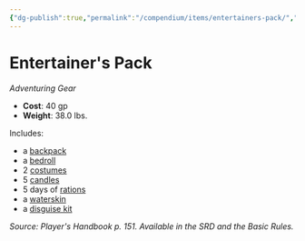```yaml
---
{"dg-publish":true,"permalink":"/compendium/items/entertainers-pack/","tags":["compendium/src/5e/phb","item/gear"]}
---
```


# Entertainer's Pack
*Adventuring Gear*  

- **Cost**: 40 gp
- **Weight**: 38.0 lbs.

Includes:

- a [backpack](compendium/items/backpack.md)  
- a [bedroll](compendium/items/bedroll.md)  
- 2 [costumes](compendium/items/costume-clothes.md)  
- 5 [candles](compendium/items/candle.md)  
- 5 days of [rations](compendium/items/rations-1-day.md)  
- a [waterskin](compendium/items/waterskin.md)  
- a [disguise kit](compendium/items/disguise-kit.md)  

*Source: Player's Handbook p. 151. Available in the SRD and the Basic Rules.*